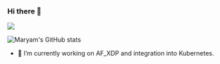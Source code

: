 ### Hi there 👋

<!--
**maryamtahhan/maryamtahhan** is a ✨ _special_ ✨ repository because its `README.md` (this file) appears on your GitHub profile.

Here are some ideas to get you started:

- 🔭 I’m currently working on ...
- 🌱 I’m currently learning ...
- 👯 I’m looking to collaborate on ...
- 🤔 I’m looking for help with ...
- 💬 Ask me about ...
- 📫 How to reach me: ...
- 😄 Pronouns: ...
- ⚡ Fun fact: ...
-->

![](https://komarev.com/ghpvc/?username=maryamtahhan)

![Maryam's GitHub stats](https://github-readme-stats.vercel.app/api?username=maryamtahhan&show_icons=true)

- 🔭 I’m currently working on AF_XDP and integration into Kubernetes.
